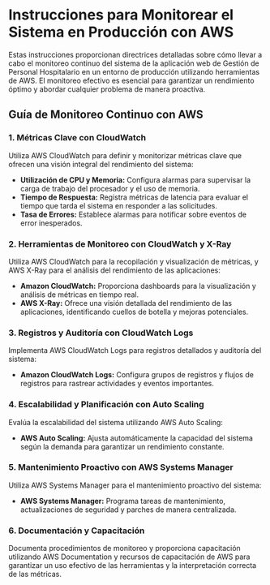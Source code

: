 # Instrucciones para Monitorear el Sistema en Producción con AWS

Estas instrucciones proporcionan directrices detalladas sobre cómo llevar a cabo el monitoreo continuo del sistema de la aplicación web de Gestión de Personal Hospitalario en un entorno de producción utilizando herramientas de AWS. El monitoreo efectivo es esencial para garantizar un rendimiento óptimo y abordar cualquier problema de manera proactiva.

## Guía de Monitoreo Continuo con AWS

### 1. Métricas Clave con CloudWatch

Utiliza AWS CloudWatch para definir y monitorizar métricas clave que ofrecen una visión integral del rendimiento del sistema:

- **Utilización de CPU y Memoria:** Configura alarmas para supervisar la carga de trabajo del procesador y el uso de memoria.
- **Tiempo de Respuesta:** Registra métricas de latencia para evaluar el tiempo que tarda el sistema en responder a las solicitudes.
- **Tasa de Errores:** Establece alarmas para notificar sobre eventos de error inesperados.

### 2. Herramientas de Monitoreo con CloudWatch y X-Ray

Utiliza AWS CloudWatch para la recopilación y visualización de métricas, y AWS X-Ray para el análisis del rendimiento de las aplicaciones:

- **Amazon CloudWatch:** Proporciona dashboards para la visualización y análisis de métricas en tiempo real.
- **AWS X-Ray:** Ofrece una visión detallada del rendimiento de las aplicaciones, identificando cuellos de botella y mejoras potenciales.

### 3. Registros y Auditoría con CloudWatch Logs

Implementa AWS CloudWatch Logs para registros detallados y auditoría del sistema:

- **Amazon CloudWatch Logs:** Configura grupos de registros y flujos de registros para rastrear actividades y eventos importantes.

### 4. Escalabilidad y Planificación con Auto Scaling

Evalúa la escalabilidad del sistema utilizando AWS Auto Scaling:

- **AWS Auto Scaling:** Ajusta automáticamente la capacidad del sistema según la demanda para garantizar un rendimiento constante.

### 5. Mantenimiento Proactivo con AWS Systems Manager

Utiliza AWS Systems Manager para el mantenimiento proactivo del sistema:

- **AWS Systems Manager:** Programa tareas de mantenimiento, actualizaciones de seguridad y parches de manera centralizada.

### 6. Documentación y Capacitación

Documenta procedimientos de monitoreo y proporciona capacitación utilizando AWS Documentation y recursos de capacitación de AWS para garantizar un uso efectivo de las herramientas y la interpretación correcta de las métricas.

